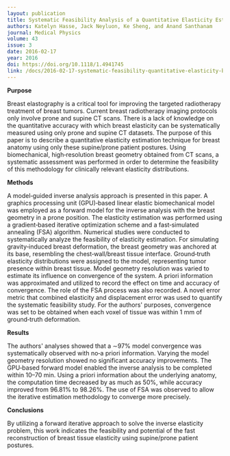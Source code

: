```yaml
---
layout: publication
title: Systematic Feasibility Analysis of a Quantitative Elasticity Estimation for Breast Anatomy Using Supine/Prone Postures
authors: Katelyn Hasse, Jack Neyluon, Ke Sheng, and Anand Santhanam
journal: Medical Physics
volume: 43
issue: 3
date: 2016-02-17
year: 2016
doi: https://doi.org/10.1118/1.4941745
link: /docs/2016-02-17-systematic-feasibility-quantitative-elasticity-breast-anatomy-supine-prone-posture.pdf
---
```

**Purpose**

Breast elastography is a critical tool for improving the targeted radiotherapy treatment of breast tumors. Current breast radiotherapy imaging protocols only involve prone and supine CT scans. There is a lack of knowledge on the quantitative accuracy with which breast elasticity can be systematically measured using only prone and supine CT datasets. The purpose of this paper is to describe a quantitative elasticity estimation technique for breast anatomy using only these supine/prone patient postures. Using biomechanical, high‐resolution breast geometry obtained from CT scans, a systematic assessment was performed in order to determine the feasibility of this methodology for clinically relevant elasticity distributions.

**Methods**

A model‐guided inverse analysis approach is presented in this paper. A graphics processing unit (GPU)‐based linear elastic biomechanical model was employed as a forward model for the inverse analysis with the breast geometry in a prone position. The elasticity estimation was performed using a gradient‐based iterative optimization scheme and a fast‐simulated annealing (FSA) algorithm. Numerical studies were conducted to systematically analyze the feasibility of elasticity estimation. For simulating gravity‐induced breast deformation, the breast geometry was anchored at its base, resembling the chest‐wall/breast tissue interface. Ground‐truth elasticity distributions were assigned to the model, representing tumor presence within breast tissue. Model geometry resolution was varied to estimate its influence on convergence of the system. A priori information was approximated and utilized to record the effect on time and accuracy of convergence. The role of the FSA process was also recorded. A novel error metric that combined elasticity and displacement error was used to quantify the systematic feasibility study. For the authors' purposes, convergence was set to be obtained when each voxel of tissue was within 1 mm of ground‐truth deformation. 

**Results**

The authors' analyses showed that a ∼97% model convergence was systematically observed with no‐a priori information. Varying the model geometry resolution showed no significant accuracy improvements. The GPU‐based forward model enabled the inverse analysis to be completed within 10–70 min. Using a priori information about the underlying anatomy, the computation time decreased by as much as 50%, while accuracy improved from 96.81% to 98.26%. The use of FSA was observed to allow the iterative estimation methodology to converge more precisely. 

**Conclusions**

By utilizing a forward iterative approach to solve the inverse elasticity problem, this work indicates the feasibility and potential of the fast reconstruction of breast tissue elasticity using supine/prone patient postures.
